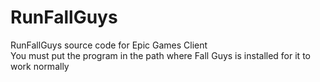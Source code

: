 # RunFallGuys
RunFallGuys source code for Epic Games Client<br/>You must put the program in the path where Fall Guys is installed for it to work normally
